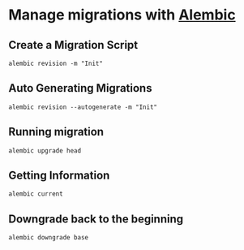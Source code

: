 # Manage migrations with [Alembic](https://alembic.sqlalchemy.org/en/latest/index.html#)

## Create a Migration Script

```shell
alembic revision -m "Init"
```

## Auto Generating Migrations

```shell
alembic revision --autogenerate -m "Init"
```

## Running migration

```shell
alembic upgrade head
```

## Getting Information

```shell
alembic current
```

## Downgrade back to the beginning

```shell
alembic downgrade base
```
